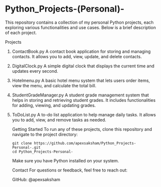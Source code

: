 # Python_Projects-(Personal)-

This repository contains a collection of my personal Python projects, each exploring various functionalities and use cases. Below is a brief description of each project.

Projects
1. ContactBook.py
   A contact book application for storing and managing contacts. It allows you to add, view, update, and delete contacts.

2. DigitalClock.py
   A simple digital clock that displays the current time and updates every second.

3. Hotelmenu.py
   A basic hotel menu system that lets users order items, view the menu, and calculate the total bill.

4. StudentGradeManager.py
   A student grade management system that helps in storing and retrieving student grades. It includes functionalities for adding, viewing, and updating grades.

5. ToDoList.py
   A to-do list application to help manage daily tasks. It allows you to add, view, and remove tasks as needed.



   Getting Started
   To run any of these projects, clone this repository and navigate to the project directory:

       git clone https://github.com/apexsaksham/Python_Projects-Personal-.git
       cd Python_Projects-Personal-



   Make sure you have Python installed on your system.

   Contact
   For questions or feedback, feel free to reach out:

   GitHub: @apexsaksham
